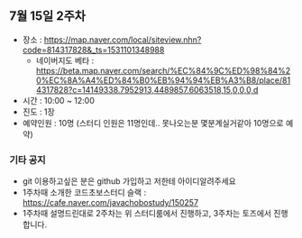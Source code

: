 ## 7월 15일 2주차
- 장소 : https://map.naver.com/local/siteview.nhn?code=814317828&_ts=1531101348988
  - 네이버지도 베타 : https://beta.map.naver.com/search/%EC%84%9C%ED%98%84%20%EC%8A%A4%ED%84%B0%EB%94%94%EB%A3%B8/place/814317828?c=14149338.7952913,4489857.6063518,15,0,0,0,d
- 시간 : 10:00 ~ 12:00
- 진도 : 1장
- 예약인원 : 10명 (스터디 인원은 11명인데.. 못나오는분 몇분계실거같아 10명으로 예약)

### 기타 공지
- git 이용하고싶은 분은 github 가입하고 저한테 아이디알려주세요
- 1주차때 소개한 코드초보스터디 슬랙 : https://cafe.naver.com/javachobostudy/150257
- 1주차때 설명드린대로 2주차는 위 스터디룸에서 진행하고, 3주차는 토즈에서 진행합니다.
